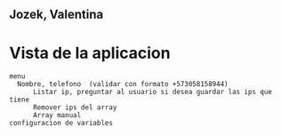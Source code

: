 ## Jozek, Valentina 
#  Vista de la aplicacion
	menu 
	  Nombre, telefono  (validar con formato +573058158944)
		  Listar ip, preguntar al usuario si desea guardar las ips que tiene
		  Remover ips del array
		  Array manual 
	configuracion de variables
	
